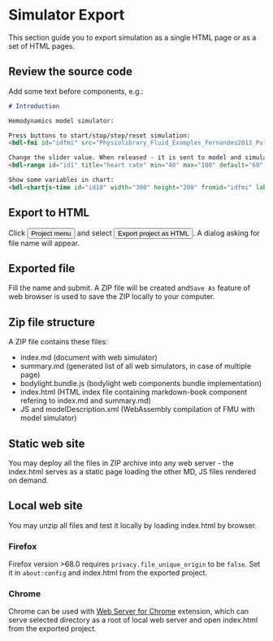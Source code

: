 # Simulator Export

This section guide you to export simulation as a single HTML page or as a set of HTML pages.

## Review the source code

Add some text before components, e.g.:
```markdown
# Introduction

Hemodynamics model simulator:

Press buttons to start/stop/step/reset simulation:
<bdl-fmi id="idfmi" src="Physiolibrary_Fluid_Examples_Fernandez2013_PulsatileCirculation.js" fminame="Physiolibrary_Fluid_Examples_Fernandez2013_PulsatileCirculation" tolerance="0.000001" starttime="0" fstepsize="0.01" guid="{a786b906-f58b-4014-8c9b-5df08bd77f4b}" valuereferences="637534370" valuelabels="aorta.pressure" inputs="id1,16777329,1,60" inputlabels="heartRate.k"></bdl-fmi>

Change the slider value. When released - it is sent to model and simulation is recalculated accordingly:
<bdl-range id="id1" title="heart rate" min="40" max="180" default="60" step="1" maxlength="2"></bdl-range>

Show some variables in chart:
<bdl-chartjs-time id="id10" width="300" height="200" fromid="idfmi" labels="Pressure in Aorta" initialdata="" refindex="0" refvalues="1"></bdl-chartjs-time>
```

## Export to HTML

Click <button>Project menu</button> and select <button>Export project as HTML</button>.
A dialog asking for file name will appear.

## Exported file

Fill the name and submit.
A ZIP file will be created and`Save As` feature of web browser is used to save the ZIP locally to your computer.

## Zip file structure

A ZIP file contains these files:
 - index.md (document with web simulator)
 - summary.md (generated list of all web simulators, in case of multiple page) 
 - bodylight.bundle.js (bodylight web components bundle implementation)
 - index.html (HTML index file containing markdown-book component refering to index.md and summary.md)
 - JS and modelDescription.xml (WebAssembly compilation of FMU with model simulator)

## Static web site
You may deploy all the files in ZIP archive into any web server - the index.html serves as a static page loading the other MD, JS files rendered on demand.

## Local web site
You may unzip all files and test it locally by loading index.html by browser.

### Firefox 
Firefox version >68.0 requires `privacy.file_unique_origin` to be `false`. Set it in `about:config` and index.html from the exported project.

### Chrome
Chrome can be used with [Web Server for Chrome](https://chrome.google.com/webstore/detail/web-server-for-chrome/ofhbbkphhbklhfoeikjpcbhemlocgigb) extension, which can serve selected directory as a root of local web server and open index.html from the exported project.


